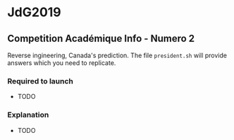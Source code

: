 # JdG2019
## Competition Académique Info - Numero 2

Reverse ingineering, Canada's prediction. The file `president.sh` will provide answers which you need to replicate.

### Required to launch
* TODO

### Explanation
* TODO
